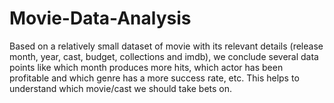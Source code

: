 # Movie-Data-Analysis
Based on a relatively small dataset of movie with its relevant details (release month, year, cast, budget, collections and imdb), we conclude several data points like which month produces more hits, which actor has been profitable and which genre has a more success rate, etc. This helps to understand which movie/cast we should take bets on.
